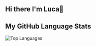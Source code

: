 ## Hi there I'm Luca👋
## My GitHub Language Stats  
![Top Languages](https://github-readme-stats.vercel.app/api/top-langs/?username=yourusername&layout=compact&langs_count=6)
<!--
**lucaerba/lucaerba** is a ✨ _special_ ✨ repository because its `README.md` (this file) appears on your GitHub profile.

Here are some ideas to get you started:

- 🔭 I’m currently working on ...
- 🌱 I’m currently learning ...
- 👯 I’m looking to collaborate on ...
- 🤔 I’m looking for help with ...
- 💬 Ask me about ...
- 📫 How to reach me: ...
- 😄 Pronouns: ...
- ⚡ Fun fact: ...
-->
